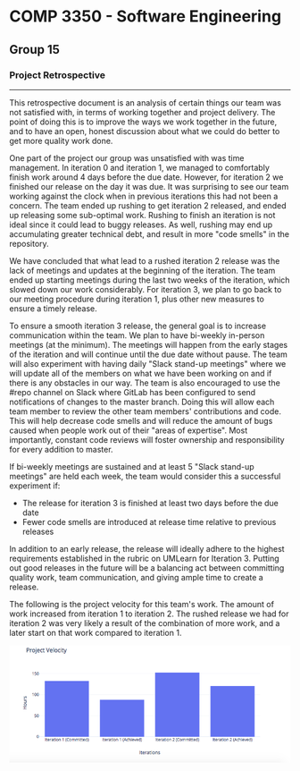 # COMP 3350 - Software Engineering
## Group 15
### Project Retrospective

***

This retrospective document is an analysis of certain things our team was not satisfied with, in terms of working together and project delivery. The point of doing this is to improve the ways we work together in the future, and to have an open, honest discussion about what we could do better to get more quality work done.

One part of the project our group was unsatisfied with was time management. In iteration 0 and iteration 1, we managed to comfortably finish work around 4 days before the due date. However, for iteration 2 we finished our release on the day it was due. It was surprising to see our team working against the clock when in previous iterations this had not been a concern. The team ended up rushing to get iteration 2 released, and ended up releasing some sub-optimal work. Rushing to finish an iteration is not ideal since it could lead to buggy releases. As well, rushing may end up accumulating greater technical debt, and result in more "code smells" in the repository.

We have concluded that what lead to a rushed iteration 2 release was the lack of meetings and updates at the beginning of the iteration. The team ended up starting meetings during the last two weeks of the iteration, which slowed down our work considerably. For iteration 3, we plan to go back to our meeting procedure during iteration 1, plus other new measures to ensure a timely release.

To ensure a smooth iteration 3 release, the general goal is to increase communication within the team. We plan to have bi-weekly in-person meetings (at the minimum). The meetings will happen from the early stages of the iteration and will continue until the due date without pause. The team will also experiment with having daily "Slack stand-up meetings" where we will update all of the members on what we have been working on and if there is any obstacles in our way. The team is also encouraged to use the #repo channel on Slack where GitLab has been configured to send notifications of changes to the master branch. Doing this will allow each team member to review the other team members' contributions and code. This will help decrease code smells and will reduce the amount of bugs caused when people work out of their "areas of expertise". Most importantly, constant code reviews will foster ownership and responsibility for every addition to master.

If bi-weekly meetings are sustained and at least 5 "Slack stand-up meetings" are held each week, the team would consider this a successful experiment if:

- The release for iteration 3 is finished at least two days before the due date
- Fewer code smells are introduced at release time relative to previous releases

In addition to an early release, the release will ideally adhere to the highest requirements established in the rubric on UMLearn for Iteration 3. Putting out good releases in the future will be a balancing act between committing quality work, team communication, and giving ample time to create a release.

The following is the project velocity for this team's work. The amount of work increased from iteration 1 to iteration 2. The rushed release we had for iteration 2 was very likely a result of the combination of more work, and a later start on that work compared to iteration 1.


<img src="ProjectVelocity.png"
     alt="2 bit fsm"
     style="float: center; margin-right: 50px;" />
